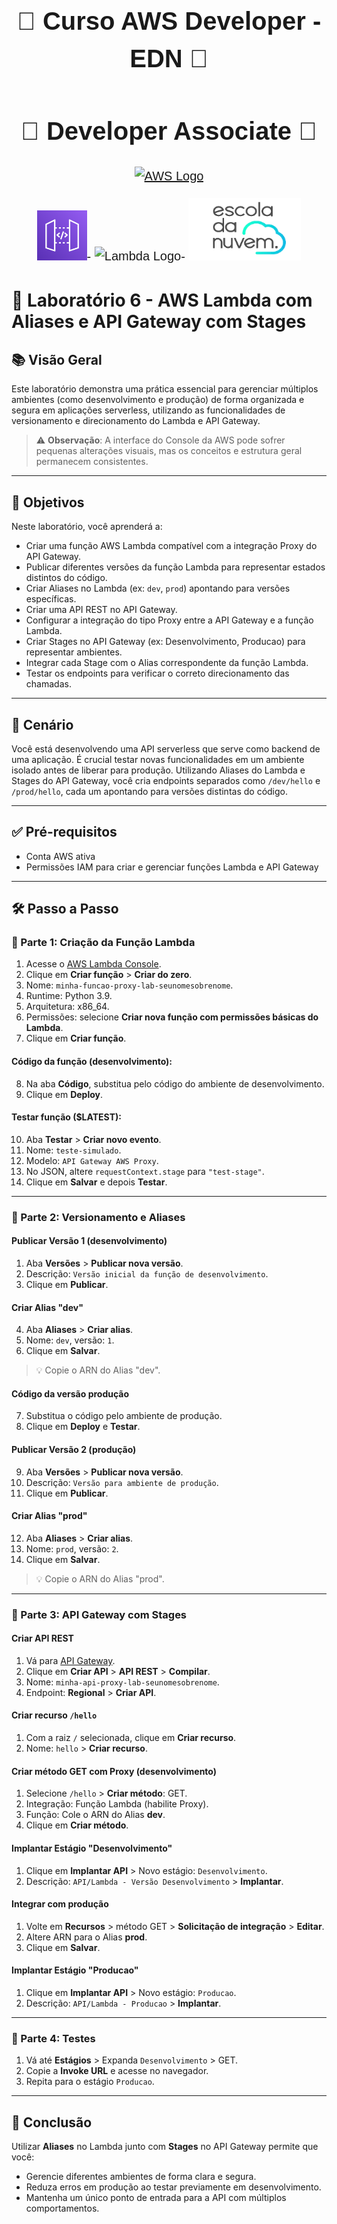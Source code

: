 
<div align="center" style="font-family: Arial, sans-serif; font-size: 20px; line-height: 1.5;">

# 🌟 **Curso AWS Developer - EDN** 🌟  
# 🌟 Developer Associate 🌟

<a href="https://escoladanuvem.org"><a href="https://aws.amazon.com/pt/?nc2=h_lg">
    <img src="https://upload.wikimedia.org/wikipedia/commons/thumb/9/93/Amazon_Web_Services_Logo.svg/2560px-Amazon_Web_Services_Logo.svg.png" width="150" alt="AWS Logo">
</a>

<img src="https://raw.githubusercontent.com/pulumi/pulumi-aws-apigateway/main/assets/logo.png" width="80" alt="S3 Logo"/>-
<img src="https://upload.wikimedia.org/wikipedia/commons/thumb/5/5c/Amazon_Lambda_architecture_logo.svg/2048px-Amazon_Lambda_architecture_logo.svg.png" width="80" alt="Lambda Logo"/>-
<img src="https://github.com/HalleyVeras/Escola_da_Nuvem/blob/main/Documentos/download%20(4)_processed.png?raw=true" width="180" alt="EDN Logo">

</div>

# 🧪 Laboratório 6 - AWS Lambda com Aliases e API Gateway com Stages

## 📚 Visão Geral

Este laboratório demonstra uma prática essencial para gerenciar múltiplos ambientes (como desenvolvimento e produção) de forma organizada e segura em aplicações serverless, utilizando as funcionalidades de versionamento e direcionamento do Lambda e API Gateway.

> ⚠️ **Observação**: A interface do Console da AWS pode sofrer pequenas alterações visuais, mas os conceitos e estrutura geral permanecem consistentes.

---

## 🎯 Objetivos

Neste laboratório, você aprenderá a:

- Criar uma função AWS Lambda compatível com a integração Proxy do API Gateway.
- Publicar diferentes versões da função Lambda para representar estados distintos do código.
- Criar Aliases no Lambda (ex: `dev`, `prod`) apontando para versões específicas.
- Criar uma API REST no API Gateway.
- Configurar a integração do tipo Proxy entre a API Gateway e a função Lambda.
- Criar Stages no API Gateway (ex: Desenvolvimento, Producao) para representar ambientes.
- Integrar cada Stage com o Alias correspondente da função Lambda.
- Testar os endpoints para verificar o correto direcionamento das chamadas.

---

## 🧩 Cenário

Você está desenvolvendo uma API serverless que serve como backend de uma aplicação. É crucial testar novas funcionalidades em um ambiente isolado antes de liberar para produção. Utilizando Aliases do Lambda e Stages do API Gateway, você cria endpoints separados como `/dev/hello` e `/prod/hello`, cada um apontando para versões distintas do código.

---

## ✅ Pré-requisitos

- Conta AWS ativa
- Permissões IAM para criar e gerenciar funções Lambda e API Gateway

---

## 🛠️ Passo a Passo

### 🔸 Parte 1: Criação da Função Lambda

1. Acesse o [AWS Lambda Console](https://console.aws.amazon.com/lambda).
2. Clique em **Criar função** > **Criar do zero**.
3. Nome: `minha-funcao-proxy-lab-seunomesobrenome`.
4. Runtime: Python 3.9.
5. Arquitetura: x86_64.
6. Permissões: selecione **Criar nova função com permissões básicas do Lambda**.
7. Clique em **Criar função**.

#### Código da função (desenvolvimento):

8. Na aba **Código**, substitua pelo código do ambiente de desenvolvimento.
9. Clique em **Deploy**.

#### Testar função ($LATEST):

10. Aba **Testar** > **Criar novo evento**.
11. Nome: `teste-simulado`.
12. Modelo: `API Gateway AWS Proxy`.
13. No JSON, altere `requestContext.stage` para `"test-stage"`.
14. Clique em **Salvar** e depois **Testar**.

---

### 🔸 Parte 2: Versionamento e Aliases

#### Publicar Versão 1 (desenvolvimento)

1. Aba **Versões** > **Publicar nova versão**.
2. Descrição: `Versão inicial da função de desenvolvimento`.
3. Clique em **Publicar**.

#### Criar Alias "dev"

4. Aba **Aliases** > **Criar alias**.
5. Nome: `dev`, versão: `1`.
6. Clique em **Salvar**.

> 💡 Copie o ARN do Alias "dev".

#### Código da versão produção

7. Substitua o código pelo ambiente de produção.
8. Clique em **Deploy** e **Testar**.

#### Publicar Versão 2 (produção)

9. Aba **Versões** > **Publicar nova versão**.
10. Descrição: `Versão para ambiente de produção`.
11. Clique em **Publicar**.

#### Criar Alias "prod"

12. Aba **Aliases** > **Criar alias**.
13. Nome: `prod`, versão: `2`.
14. Clique em **Salvar**.

> 💡 Copie o ARN do Alias "prod".

---

### 🔸 Parte 3: API Gateway com Stages

#### Criar API REST

1. Vá para [API Gateway](https://console.aws.amazon.com/apigateway).
2. Clique em **Criar API** > **API REST** > **Compilar**.
3. Nome: `minha-api-proxy-lab-seunomesobrenome`.
4. Endpoint: **Regional** > **Criar API**.

#### Criar recurso `/hello`

1. Com a raiz `/` selecionada, clique em **Criar recurso**.
2. Nome: `hello` > **Criar recurso**.

#### Criar método GET com Proxy (desenvolvimento)

1. Selecione `/hello` > **Criar método**: GET.
2. Integração: Função Lambda (habilite Proxy).
3. Função: Cole o ARN do Alias **dev**.
4. Clique em **Criar método**.

#### Implantar Estágio "Desenvolvimento"

1. Clique em **Implantar API** > Novo estágio: `Desenvolvimento`.
2. Descrição: `API/Lambda - Versão Desenvolvimento` > **Implantar**.

#### Integrar com produção

1. Volte em **Recursos** > método GET > **Solicitação de integração** > **Editar**.
2. Altere ARN para o Alias **prod**.
3. Clique em **Salvar**.

#### Implantar Estágio "Producao"

1. Clique em **Implantar API** > Novo estágio: `Producao`.
2. Descrição: `API/Lambda - Producao` > **Implantar**.

---

### 🔸 Parte 4: Testes

1. Vá até **Estágios** > Expanda `Desenvolvimento` > GET.
2. Copie a **Invoke URL** e acesse no navegador.
3. Repita para o estágio `Producao`.

---



## 🚀 Conclusão

Utilizar **Aliases** no Lambda junto com **Stages** no API Gateway permite que você:

- Gerencie diferentes ambientes de forma clara e segura.
- Reduza erros em produção ao testar previamente em desenvolvimento.
- Mantenha um único ponto de entrada para a API com múltiplos comportamentos.
